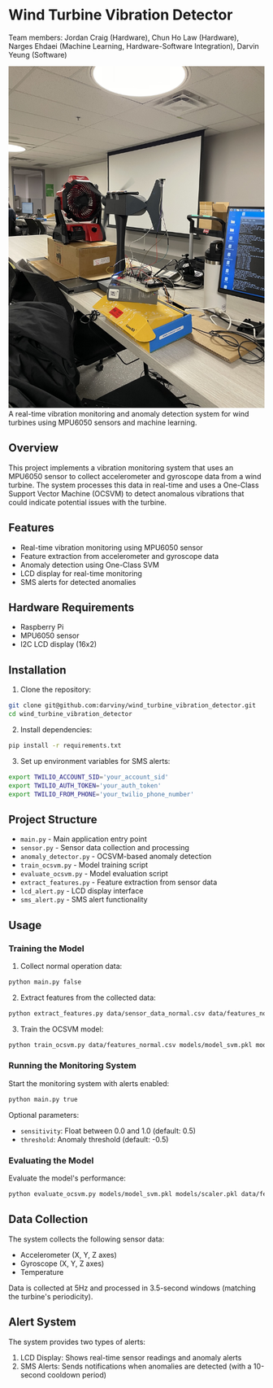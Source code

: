 # Wind Turbine Vibration Detector
Team members: Jordan Craig (Hardware), Chun Ho Law (Hardware), Narges Ehdaei (Machine Learning, Hardware-Software Integration), Darvin Yeung (Software)

![Alt text](IMG_9966.jpeg)
A real-time vibration monitoring and anomaly detection system for wind turbines using MPU6050 sensors and machine learning.

## Overview

This project implements a vibration monitoring system that uses an MPU6050 sensor to collect accelerometer and gyroscope data from a wind turbine. The system processes this data in real-time and uses a One-Class Support Vector Machine (OCSVM) to detect anomalous vibrations that could indicate potential issues with the turbine.

## Features

- Real-time vibration monitoring using MPU6050 sensor
- Feature extraction from accelerometer and gyroscope data
- Anomaly detection using One-Class SVM
- LCD display for real-time monitoring
- SMS alerts for detected anomalies

## Hardware Requirements

- Raspberry Pi
- MPU6050 sensor
- I2C LCD display (16x2)

## Installation

1. Clone the repository:
```bash
git clone git@github.com:darviny/wind_turbine_vibration_detector.git
cd wind_turbine_vibration_detector
```

2. Install dependencies:
```bash
pip install -r requirements.txt
```

3. Set up environment variables for SMS alerts:
```bash
export TWILIO_ACCOUNT_SID='your_account_sid'
export TWILIO_AUTH_TOKEN='your_auth_token'
export TWILIO_FROM_PHONE='your_twilio_phone_number'
```

## Project Structure

- `main.py` - Main application entry point
- `sensor.py` - Sensor data collection and processing
- `anomaly_detector.py` - OCSVM-based anomaly detection
- `train_ocsvm.py` - Model training script
- `evaluate_ocsvm.py` - Model evaluation script
- `extract_features.py` - Feature extraction from sensor data
- `lcd_alert.py` - LCD display interface
- `sms_alert.py` - SMS alert functionality

## Usage

### Training the Model

1. Collect normal operation data:
```bash
python main.py false
```

2. Extract features from the collected data:
```bash
python extract_features.py data/sensor_data_normal.csv data/features_normal.csv 5 6.6
```

3. Train the OCSVM model:
```bash
python train_ocsvm.py data/features_normal.csv models/model_svm.pkl models/scaler.pkl
```

### Running the Monitoring System

Start the monitoring system with alerts enabled:
```bash
python main.py true
```

Optional parameters:
- `sensitivity`: Float between 0.0 and 1.0 (default: 0.5)
- `threshold`: Anomaly threshold (default: -0.5)

### Evaluating the Model

Evaluate the model's performance:
```bash
python evaluate_ocsvm.py models/model_svm.pkl models/scaler.pkl data/features_normal.csv data/features_anomaly1.csv data/features_anomaly2.csv
```

## Data Collection

The system collects the following sensor data:
- Accelerometer (X, Y, Z axes)
- Gyroscope (X, Y, Z axes)
- Temperature

Data is collected at 5Hz and processed in 3.5-second windows (matching the turbine's periodicity).

## Alert System

The system provides two types of alerts:
1. LCD Display: Shows real-time sensor readings and anomaly alerts
2. SMS Alerts: Sends notifications when anomalies are detected (with a 10-second cooldown period)
